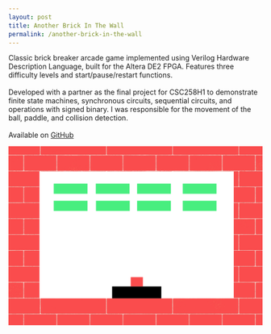 ```yaml
---
layout: post
title: Another Brick In The Wall
permalink: /another-brick-in-the-wall
---
```


<p class="text-justify">
  Classic brick breaker arcade game implemented using Verilog Hardware Description Language, built for the Altera DE2 FPGA. Features three difficulty levels and start/pause/restart functions. 
  <br><br>
  Developed with a partner as the final project for CSC258H1 to demonstrate finite state machines, synchronous circuits, sequential circuits, and operations with signed binary. I was responsible for the movement of the ball, paddle, and collision detection.
  <br><br>
  Available on <a href="https://github.com/theresama/another-brick-in-the-wall" target="_parent">GitHub</a>
</p>

<img src="../assets/images/pong.png">

